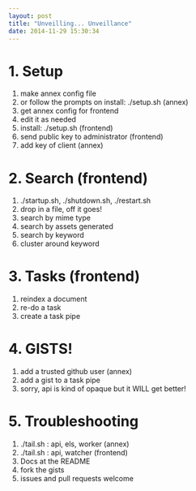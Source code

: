 ```yaml
---
layout: post
title: "Unveilling... Unveillance"
date: 2014-11-29 15:30:34
---
```

 
# 1. Setup

1.	make annex config file
1.	or follow the prompts on install: ./setup.sh (annex)
1.	get annex config for frontend
1.	edit it as needed
1.	install: ./setup.sh (frontend)
1.	send public key to administrator (frontend)
1.	add key of client (annex)

# 2. Search (frontend)

1.	./startup.sh, ./shutdown.sh, ./restart.sh
1.	drop in a file, off it goes!
1.	search by mime type
1.	search by assets generated
1.	search by keyword
1.	cluster around keyword

# 3. Tasks (frontend)

1.	reindex a document
1.	re-do a task
1.	create a task pipe

# 4. GISTS!

1.	add a trusted github user (annex)
1.	add a gist to a task pipe
1.	sorry, api is kind of opaque but it WILL get better!

# 5. Troubleshooting

1.	./tail.sh : api, els, worker (annex)
1.	./tail.sh : api, watcher (frontend)
1.	Docs at the README
1.	fork the gists
1.	issues and pull requests welcome